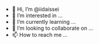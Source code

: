 - 👋 Hi, I’m @iidaissei
- 👀 I’m interested in ...
- 🌱 I’m currently learning ...
- 💞️ I’m looking to collaborate on ...
- 📫 How to reach me ...

<!---
iidaissei/iidaissei is a ✨ special ✨ repository because its `README.md` (this file) appears on your GitHub profile.
You can click the Preview link to take a look at your changes.
--->

